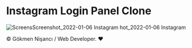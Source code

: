 # Instagram Login Panel Clone

![Screens![Screenshot_2022-01-06 Instagram](https://user-images.githubusercontent.com/91744618/148294509-701ab973-63e3-401c-aca2-7033daaab348.png)
hot_2022-01-06 Instagram](https://user-images.githubusercontent.com/91744618/148294486-4bb86a02-929a-4369-b309-e7e75846aacd.png)

&copy; Gökmen Nişancı / Web Developer. &#x2764;
